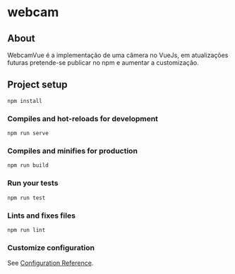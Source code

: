 # webcam

## About
WebcamVue é a implementação de uma câmera no VueJs, em  atualizações futuras pretende-se publicar no npm e aumentar a customização.

## Project setup
```
npm install
```

### Compiles and hot-reloads for development
```
npm run serve
```

### Compiles and minifies for production
```
npm run build
```

### Run your tests
```
npm run test
```

### Lints and fixes files
```
npm run lint
```

### Customize configuration
See [Configuration Reference](https://cli.vuejs.org/config/).
